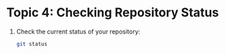 
# Topic 4: Checking Repository Status

1. Check the current status of your repository:
   ```bash
   git status
   ```
    